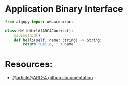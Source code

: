 # Application Binary Interface




```python
from algopy import ARC4Contract

class HelloWorld(ARC4Contract):
    @abimethod()
    def hello(self, name: String) -> String:
        return "Hello, " + name
```



# Resources:
- [@article@ARC-4 github documentation](https://github.com/algorandfoundation/puya/blob/main/docs/lg-arc4.md)